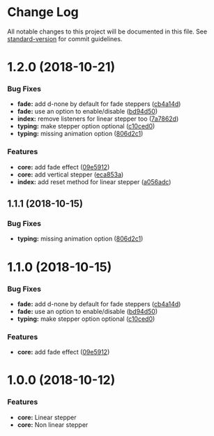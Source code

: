 # Change Log

All notable changes to this project will be documented in this file. See [standard-version](https://github.com/conventional-changelog/standard-version) for commit guidelines.

<a name="1.2.0"></a>
# 1.2.0 (2018-10-21)


### Bug Fixes

* **fade:** add d-none by default for fade steppers ([cb4a14d](https://github.com/Johann-S/bs-stepper/commit/cb4a14d))
* **fade:** use an option to enable/disable ([bd94d50](https://github.com/Johann-S/bs-stepper/commit/bd94d50))
* **index:** remove listeners for linear stepper too ([7a7862d](https://github.com/Johann-S/bs-stepper/commit/7a7862d))
* **typing:** make stepper option optional ([c10ced0](https://github.com/Johann-S/bs-stepper/commit/c10ced0))
* **typing:** missing animation option ([806d2c1](https://github.com/Johann-S/bs-stepper/commit/806d2c1))


### Features

* **core:** add fade effect ([09e5912](https://github.com/Johann-S/bs-stepper/commit/09e5912))
* **core:** add vertical stepper ([eca853a](https://github.com/Johann-S/bs-stepper/commit/eca853a))
* **index:** add reset method for linear stepper ([a056adc](https://github.com/Johann-S/bs-stepper/commit/a056adc))



<a name="1.1.1"></a>
## 1.1.1 (2018-10-15)


### Bug Fixes

* **typing:** missing animation option ([806d2c1](https://github.com/Johann-S/bs-stepper/commit/806d2c1))



<a name="1.1.0"></a>
# 1.1.0 (2018-10-15)


### Bug Fixes

* **fade:** add d-none by default for fade steppers ([cb4a14d](https://github.com/Johann-S/bs-stepper/commit/cb4a14d))
* **fade:** use an option to enable/disable ([bd94d50](https://github.com/Johann-S/bs-stepper/commit/bd94d50))
* **typing:** make stepper option optional ([c10ced0](https://github.com/Johann-S/bs-stepper/commit/c10ced0))


### Features

* **core:** add fade effect ([09e5912](https://github.com/Johann-S/bs-stepper/commit/09e5912))



<a name="1.0.0"></a>
# 1.0.0 (2018-10-12)

### Features

* **core:** Linear stepper
* **core:** Non linear stepper
